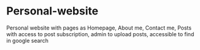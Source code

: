 # Personal-website
Personal website with pages as Homepage, About me, Contact me, Posts with access to post subscription, admin to upload posts, accessible to find in google search
